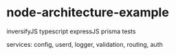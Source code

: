 # node-architecture-example
inversifyJS
typescript
expressJS
prisma
tests

services: config, userd, logger, validation, routing, auth
